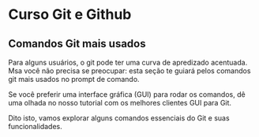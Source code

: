# Curso Git e Github

## Comandos Git mais usados

Para alguns usuários, o git pode ter uma curva de apredizado acentuada. Msa você não precisa se preocupar: esta seção te guiará pelos comandos git mais usados no prompt de comando.

Se você preferir uma interface gráfica (GUI) para rodar os comandos, dê uma olhada no nosso tutorial com os melhores clientes GUI para Git.

Dito isto, vamos explorar alguns comandos essenciais do Git e suas funcionalidades.


